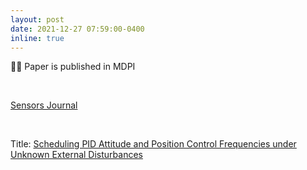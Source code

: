 ```yaml
---
layout: post
date: 2021-12-27 07:59:00-0400
inline: true
---
```


📜🌟  Paper is published in MDPI

<br/>

[Sensors Journal](https://www.mdpi.com/journal/sensors)


<br/>

Title: [Scheduling PID Attitude and Position Control Frequencies under Unknown External Disturbances](https://www.mdpi.com/1424-8220/22/1/150)

